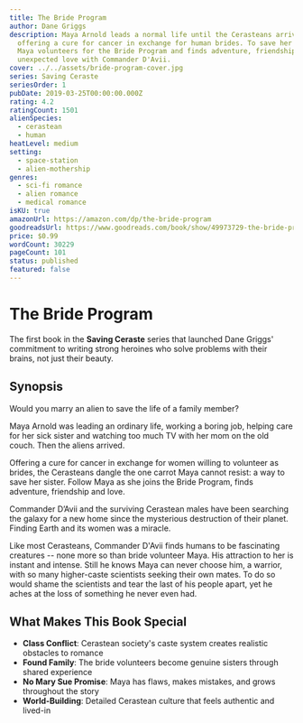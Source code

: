 ```yaml
---
title: The Bride Program
author: Dane Griggs
description: Maya Arnold leads a normal life until the Cerasteans arrive
  offering a cure for cancer in exchange for human brides. To save her sister,
  Maya volunteers for the Bride Program and finds adventure, friendship, and
  unexpected love with Commander D'Avii.
cover: ../../assets/bride-program-cover.jpg
series: Saving Ceraste
seriesOrder: 1
pubDate: 2019-03-25T00:00:00.000Z
rating: 4.2
ratingCount: 1501
alienSpecies:
  - cerastean
  - human
heatLevel: medium
setting:
  - space-station
  - alien-mothership
genres:
  - sci-fi romance
  - alien romance
  - medical romance
isKU: true
amazonUrl: https://amazon.com/dp/the-bride-program
goodreadsUrl: https://www.goodreads.com/book/show/49973729-the-bride-program
price: $0.99
wordCount: 30229
pageCount: 101
status: published
featured: false
---
```


# The Bride Program

The first book in the **Saving Ceraste** series that launched Dane Griggs' commitment to writing strong heroines who solve problems with their brains, not just their beauty.

## Synopsis

Would you marry an alien to save the life of a family member?

Maya Arnold was leading an ordinary life, working a boring job, helping care for her sick sister and watching too much TV with her mom on the old couch. Then the aliens arrived.

Offering a cure for cancer in exchange for women willing to volunteer as brides, the Cerasteans dangle the one carrot Maya cannot resist: a way to save her sister. Follow Maya as she joins the Bride Program, finds adventure, friendship and love.

Commander D’Avii and the surviving Cerastean males have been searching the galaxy for a new home since the mysterious destruction of their planet. Finding Earth and its women was a miracle.

Like most Cerasteans, Commander D'Avii finds humans to be fascinating creatures -- none more so than bride volunteer Maya. His attraction to her is instant and intense. Still he knows Maya can never choose him, a warrior, with so many higher-caste scientists seeking their own mates. To do so would shame the scientists and tear the last of his people apart, yet he aches at the loss of something he never even had.

## What Makes This Book Special

- **Class Conflict**: Cerastean society's caste system creates realistic obstacles to romance
- **Found Family**: The bride volunteers become genuine sisters through shared experience
- **No Mary Sue Promise**: Maya has flaws, makes mistakes, and grows throughout the story
- **World-Building**: Detailed Cerastean culture that feels authentic and lived-in
